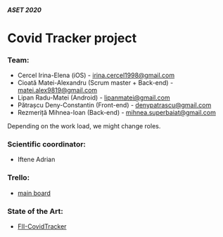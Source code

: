 #### *ASET 2020*

# Covid Tracker project

### Team:
- Cercel Irina-Elena (iOS) - irina.cercel1998@gmail.com
- Cioată Matei-Alexandru (Scrum master + Back-end) - matei.alex9819@gmail.com
- Lipan Radu-Matei (Android) - lipanmatei@gmail.com
- Pătrașcu Deny-Constantin (Front-end) - denypatrascu@gmail.com
- Rezmeriță Mihnea-Ioan (Back-end) - mihnea.superbaiat@gmail.com 

Depending on the work load, we might change roles.

### Scientific coordinator:
- Iftene Adrian

### Trello: 
- [main board](https://trello.com/b/0fDoLlS1/covidtracker)

### State of the Art:
- [FII-CovidTracker](https://docs.google.com/document/d/1yv8h1RN9h3U2z2uCkVJgzz1rFwZ7hyYrq6BbJijFO34/edit?usp=sharing)
